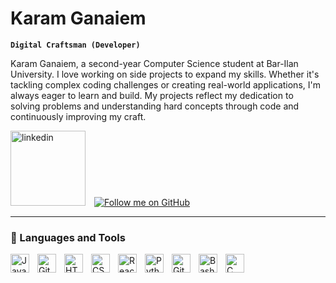 # Karam Ganaiem

**`Digital Craftsman (Developer)`**

Karam Ganaiem, a second-year Computer Science student at Bar-Ilan University. 
I love working on side projects to expand my skills. Whether it's tackling complex coding challenges or creating real-world applications, I'm always eager to learn and build. My projects reflect my dedication to solving problems and understanding hard concepts through code and continuously improving my craft.

<p align="left">
   <!-- LinkedIn with full text -->
   <a href="https://www.linkedin.com/in/karamganaiem/" target="_blank" style="display: inline-block; padding-right: 10px;">
      <img alt="linkedin" title="Connect with me on LinkedIn" src="https://res.cloudinary.com/importdata/image/upload/v1595012354/linkedin_t9qiwy.png" width="120px" />
   </a>
   
<!-- GitHub Follow -->
<a href="https://github.com/karamganaiem" style="display: inline-block;">
   <img alt="Follow me on GitHub" title="Follow me on GitHub" src="https://img.shields.io/static/v1?label=Follow&message=on%20GitHub&color=236ad3&style=for-the-badge&logo=github&logoColor=white"/>
   </a> 
</p>

---

### 🧰 Languages and Tools

<img align="left" alt="Java" width="30px" style="padding-right:10px;" src="https://cdn.jsdelivr.net/gh/devicons/devicon/icons/java/java-original.svg"/>
<img align="left" alt="Git" width="30px" style="padding-right:10px;" src="https://cdn.jsdelivr.net/gh/devicons/devicon/icons/git/git-original.svg" />
<img align="left" alt="HTML" width="30px" style="padding-right:10px;" src="https://cdn.jsdelivr.net/gh/devicons/devicon/icons/html5/html5-plain.svg" />
<img align="left" alt="CSS" width="30px" style="padding-right:10px;" src="https://cdn.jsdelivr.net/gh/devicons/devicon/icons/css3/css3-plain.svg" />
<img align="left" alt="React" width="30px" style="padding-right:10px;" src="https://cdn.jsdelivr.net/gh/devicons/devicon/icons/react/react-original.svg" />
<img align="left" alt="Python" width="30px" style="padding-right:10px;" src="https://cdn.jsdelivr.net/gh/devicons/devicon/icons/python/python-plain.svg" />
<img align="left" alt="GitHub" width="30px" style="padding-right:10px;" src="https://cdn.jsdelivr.net/gh/devicons/devicon/icons/github/github-original.svg" />
<img align="left" alt="Bash" width="30px" style="padding-right:10px;" src="https://cdn.jsdelivr.net/gh/devicons/devicon/icons/bash/bash-original.svg" />
<img align="left" alt="C" width="30px" style="padding-right:10px;" src="https://cdn.jsdelivr.net/gh/devicons/devicon/icons/c/c-original.svg" />
<br />
